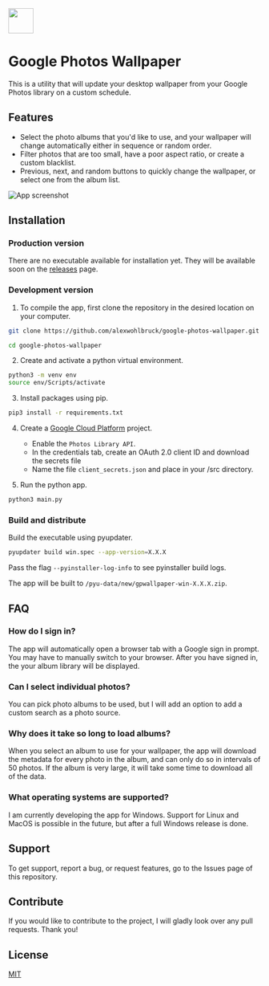 <img src="https://i.imgur.com/tzSxumP.jpg" width="50">

# Google Photos Wallpaper

This is a utility that will update your desktop wallpaper from your Google Photos library on a custom schedule.

## Features

- Select the photo albums that you'd like to use, and your wallpaper will change automatically either in sequence or random order.
- Filter photos that are too small, have a poor aspect ratio, or create a custom blacklist.
- Previous, next, and random buttons to quickly change the wallpaper, or select one from the album list.

![App screenshot](https://i.imgur.com/mal73Lk.png)

## Installation

### Production version

There are no executable available for installation yet. They will be available soon on the [releases](https://github.com/alexwohlbruck/google-photos-wallpaper/releases) page.

### Development version

1. To compile the app, first clone the repository in the desired location on your computer.

```sh
git clone https://github.com/alexwohlbruck/google-photos-wallpaper.git

cd google-photos-wallpaper
```

2. Create and activate a python virtual environment.
```sh
python3 -m venv env
source env/Scripts/activate
```

3. Install packages using pip.
```sh
pip3 install -r requirements.txt
```

4. Create a [Google Cloud Platform](https://console.cloud.google.com/) project.
   - Enable the `Photos Library API`.
   - In the credentials tab, create an OAuth 2.0 client ID and download the secrets file
   - Name the file `client_secrets.json` and place in your /src directory.

5. Run the python app.
```sh
python3 main.py
```

### Build and distribute

Build the executable using pyupdater.
```sh
pyupdater build win.spec --app-version=X.X.X
```
Pass the flag `--pyinstaller-log-info` to see pyinstaller build logs.

The app will be built to `/pyu-data/new/gpwallpaper-win-X.X.X.zip`.

## FAQ

### How do I sign in?
The app will automatically open a browser tab with a Google sign in prompt. You may have to manually switch to your browser. After you have signed in, the your album library will be displayed.

### Can I select individual photos?
You can pick photo albums to be used, but I will add an option to add a custom search as a photo source.

### Why does it take so long to load albums?
When you select an album to use for your wallpaper, the app will download the metadata for every photo in the album, and can only do so in intervals of 50 photos. If the album is very large, it will take some time to download all of the data.

### What operating systems are supported?
I am currently developing the app for Windows. Support for Linux and MacOS is possible in the future, but after a full Windows release is done.

## Support

To get support, report a bug, or request features, go to the Issues page of this repository.

## Contribute

If you would like to contribute to the project, I will gladly look over any pull requests. Thank you!

## License

[MIT](https://github.com/alexwohlbruck/google-photos-wallpaper/blob/master/LICENSE)